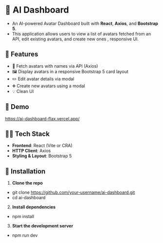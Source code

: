 # 🧠 AI Dashboard

- An AI-powered Avatar Dashboard built with **React**, **Axios**, and **Bootstrap 5**. 
- This application allows users to view a list of avatars fetched from an API, edit existing avatars, and create new ones , responsive UI.

## 🚀 Features

- 🔄 Fetch avatars with names via API (Axios)
- 🖼️ Display avatars in a responsive Bootstrap 5 card layout
- ✏️ Edit avatar details via modal
- ➕ Create new avatars using a  modal
- 💡 Clean UI 

## 📸 Demo

https://ai-dashboard-flax.vercel.app/

## 🧑‍💻 Tech Stack

- **Frontend**: React (Vite or CRA)
- **HTTP Client**: Axios
- **Styling & Layout**: Bootstrap 5

## 🔧 Installation
1. **Clone the repo**
-  git clone https://github.com/your-username/ai-dashboard.git
- cd ai-dashboard
  
2. **Install dependencies**
- npm install

3. **Start the development server**
- npm run dev 
